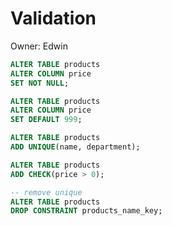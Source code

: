 # Validation

Owner: Edwin

```sql
ALTER TABLE products
ALTER COLUMN price
SET NOT NULL;
```

```sql
ALTER TABLE products
ALTER COLUMN price
SET DEFAULT 999;
```

```sql
ALTER TABLE products
ADD UNIQUE(name, department);
```

```sql
ALTER TABLE products
ADD CHECK(price > 0);
```

```sql
-- remove unique
ALTER TABLE products
DROP CONSTRAINT products_name_key;
```